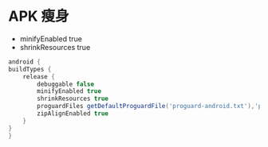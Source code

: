 # APK 瘦身













- minifyEnabled true
- shrinkResources true

```groovy
android {
buildTypes {
    release {
        debuggable false
        minifyEnabled true
        shrinkResources true
        proguardFiles getDefaultProguardFile('proguard-android.txt'),'proguard-project.txt'
        zipAlignEnabled true
    }
}
}
```

